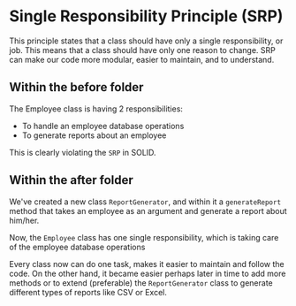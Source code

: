 # Single Responsibility Principle (SRP)

This principle states that a class should have only a single responsibility, or job. This means that a class should have only one reason to change.
SRP can make our code more modular, easier to maintain, and to understand.

## Within the before folder

The Employee class is having 2 responsibilities:

- To handle an employee database operations
- To generate reports about an employee

This is clearly violating the `SRP` in SOLID.

## Within the after folder

We've created a new class `ReportGenerator`, and within it a `generateReport` method that takes an employee as an argument and generate a report about him/her.

Now, the `Employee` class has one single responsibility, which is taking care of the employee database operations

Every class now can do one task, makes it easier to maintain and follow the code. On the other hand, it became easier perhaps later in time to add more methods or to extend (preferable) the `ReportGenerator` class to generate different types of reports like CSV or Excel.
